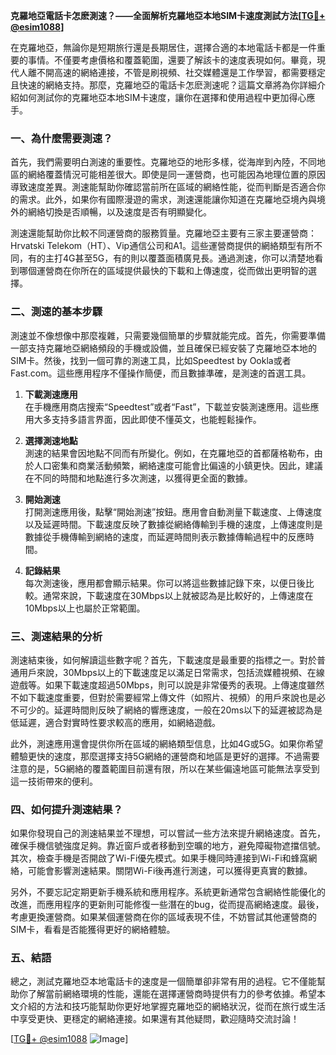 **克羅地亞電話卡怎麽測速？——全面解析克羅地亞本地SIM卡速度測試方法[[TG💪+ @esim1088](https://t.me/s/esim1088)]**

在克羅地亞，無論你是短期旅行還是長期居住，選擇合適的本地電話卡都是一件重要的事情。不僅要考慮價格和覆蓋範圍，還要了解該卡的速度表現如何。畢竟，現代人離不開高速的網絡連接，不管是刷視頻、社交媒體還是工作學習，都需要穩定且快速的網絡支持。那麼，克羅地亞的電話卡怎麽測速呢？這篇文章將為你詳細介紹如何測試你的克羅地亞本地SIM卡速度，讓你在選擇和使用過程中更加得心應手。

### 一、為什麼需要測速？

首先，我們需要明白測速的重要性。克羅地亞的地形多樣，從海岸到內陸，不同地區的網絡覆蓋情況可能相差很大。即使是同一運營商，也可能因為地理位置的原因導致速度差異。測速能幫助你確認當前所在區域的網絡性能，從而判斷是否適合你的需求。此外，如果你有國際漫遊的需求，測速還能讓你知道在克羅地亞境內與境外的網絡切換是否順暢，以及速度是否有明顯變化。

測速還能幫助你比較不同運營商的服務質量。克羅地亞主要有三家主要運營商：Hrvatski Telekom（HT）、Vip通信公司和A1。這些運營商提供的網絡類型有所不同，有的主打4G甚至5G，有的則以覆蓋面積廣見長。通過測速，你可以清楚地看到哪個運營商在你所在的區域提供最快的下載和上傳速度，從而做出更明智的選擇。

### 二、測速的基本步驟

測速並不像想像中那麼複雜，只需要幾個簡單的步驟就能完成。首先，你需要準備一部支持克羅地亞網絡頻段的手機或設備，並且確保已經安裝了克羅地亞本地的SIM卡。然後，找到一個可靠的測速工具，比如Speedtest by Ookla或者Fast.com。這些應用程序不僅操作簡便，而且數據準確，是測速的首選工具。

1. **下載測速應用**  
在手機應用商店搜索“Speedtest”或者“Fast”，下載並安裝測速應用。這些應用大多支持多語言界面，因此即使不懂英文，也能輕鬆操作。

2. **選擇測速地點**  
測速的結果會因地點不同而有所變化。例如，在克羅地亞的首都薩格勒布，由於人口密集和商業活動頻繁，網絡速度可能會比偏遠的小鎮更快。因此，建議在不同的時間和地點進行多次測速，以獲得更全面的數據。

3. **開始測速**  
打開測速應用後，點擊“開始測速”按鈕。應用會自動測量下載速度、上傳速度以及延遲時間。下載速度反映了數據從網絡傳輸到手機的速度，上傳速度則是數據從手機傳輸到網絡的速度，而延遲時間則表示數據傳輸過程中的反應時間。

4. **記錄結果**  
每次測速後，應用都會顯示結果。你可以將這些數據記錄下來，以便日後比較。通常來說，下載速度在30Mbps以上就被認為是比較好的，上傳速度在10Mbps以上也屬於正常範圍。

### 三、測速結果的分析

測速結束後，如何解讀這些數字呢？首先，下載速度是最重要的指標之一。對於普通用戶來說，30Mbps以上的下載速度足以滿足日常需求，包括流媒體視頻、在線遊戲等。如果下載速度超過50Mbps，則可以說是非常優秀的表現。上傳速度雖然不如下載速度重要，但對於需要經常上傳文件（如照片、視頻）的用戶來說也是必不可少的。延遲時間則反映了網絡的響應速度，一般在20ms以下的延遲被認為是低延遲，適合對實時性要求較高的應用，如網絡遊戲。

此外，測速應用還會提供你所在區域的網絡類型信息，比如4G或5G。如果你希望體驗更快的速度，那麼選擇支持5G網絡的運營商和地區是更好的選擇。不過需要注意的是，5G網絡的覆蓋範圍目前還有限，所以在某些偏遠地區可能無法享受到這一技術帶來的便利。

### 四、如何提升測速結果？

如果你發現自己的測速結果並不理想，可以嘗試一些方法來提升網絡速度。首先，確保手機信號強度足夠。靠近窗戶或者移動到空曠的地方，避免障礙物遮擋信號。其次，檢查手機是否開啟了Wi-Fi優先模式。如果手機同時連接到Wi-Fi和蜂窩網絡，可能會影響測速結果。關閉Wi-Fi後再進行測速，可以獲得更真實的數據。

另外，不要忘記定期更新手機系統和應用程序。系統更新通常包含網絡性能優化的改進，而應用程序的更新則可能修復一些潛在的bug，從而提高網絡速度。最後，考慮更換運營商。如果某個運營商在你的區域表現不佳，不妨嘗試其他運營商的SIM卡，看看是否能獲得更好的網絡體驗。

### 五、結語

總之，測試克羅地亞本地電話卡的速度是一個簡單卻非常有用的過程。它不僅能幫助你了解當前網絡環境的性能，還能在選擇運營商時提供有力的參考依據。希望本文介紹的方法和技巧能幫助你更好地掌握克羅地亞的網絡狀況，從而在旅行或生活中享受更快、更穩定的網絡連接。如果還有其他疑問，歡迎隨時交流討論！

[[TG💪+ @esim1088](https://t.me/s/esim1088) ![Image](https://i.postimg.cc/4NQfJmqS/Snipaste-2025-05-13-00-14-12.png)]